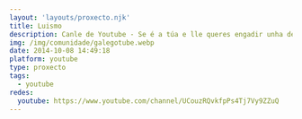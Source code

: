 ```yaml
---
layout: 'layouts/proxecto.njk'
title: Luismo
description: Canle de Youtube - Se é a túa e lle queres engadir unha descripción e etiquetas, ponte en contacto con nós.
img: /img/comunidade/galegotube.webp
date: 2014-10-08 14:49:18
platform: youtube
type: proxecto
tags:
  - youtube
redes:
  youtube: https://www.youtube.com/channel/UCouzRQvkfpPs4Tj7Vy9ZZuQ
---
```


